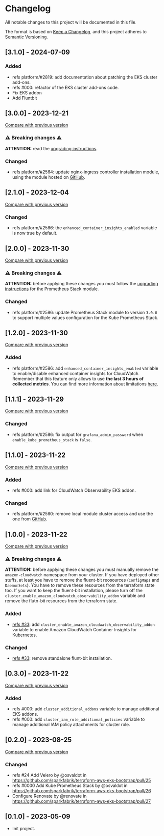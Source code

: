 # Changelog

All notable changes to this project will be documented in this file.

The format is based on [Keep a Changelog](https://keepachangelog.com/en/1.0.0/),
and this project adheres to [Semantic Versioning](https://semver.org/spec/v2.0.0.html).

## [3.1.0] - 2024-07-09

### Added

- refs platform/#2819: add documentation about patching the EKS cluster add-ons.
- refs #000: refactor of the EKS cluster add-ons code.
- Fix EKS addon
- Add Fluntbit 

## [3.0.0] - 2023-12-21

[Compare with previous version](https://github.com/sparkfabrik/terraform-aws-eks-bootstrap/compare/2.1.0...3.0.0)

### ⚠️ Breaking changes ⚠️

**ATTENTION:** read the [upgrading instructions](https://github.com/sparkfabrik/terraform-aws-eks-bootstrap/blob/3.0.0/UPGRADING.md#upgrading-from-2xy-to-300).

### Changed

- refs platform/#2564: update nginx-ingress controller installation module, using the module hosted on [GitHub](https://github.com/sparkfabrik/terraform-helm-ingress-nginx/).

## [2.1.0] - 2023-12-04

[Compare with previous version](https://github.com/sparkfabrik/terraform-aws-eks-bootstrap/compare/2.0.0...2.1.0)

### Changed

- refs platform/#2586: the `enhanced_container_insights_enabled` variable is now true by default.

## [2.0.0] - 2023-11-30

[Compare with previous version](https://github.com/sparkfabrik/terraform-aws-eks-bootstrap/compare/1.2.0...2.0.0)

### ⚠️ Breaking changes ⚠️

**ATTENTION:** before applying these changes you must follow the [upgrading instructions](https://github.com/sparkfabrik/terraform-sparkfabrik-prometheus-stack#upgrading-from-2xy-to-300) for the Prometheus Stack module.

### Changed

- refs platform/#2586: update Prometheus Stack module to version `3.0.0` to support multiple values configuration for the Kube Prometheus Stack.

## [1.2.0] - 2023-11-30

[Compare with previous version](https://github.com/sparkfabrik/terraform-aws-eks-bootstrap/compare/1.1.1...1.2.0)

### Added

- refs platform/#2586: add `enhanced_container_insights_enabled` variable to enable/disable enhanced container insights for CloudWatch. Remember that this feature only allows to use **the last 3 hours of collected metrics**. You can find more information about limitations [here](https://docs.aws.amazon.com/AmazonCloudWatch/latest/monitoring/cloudwatch-metrics-insights-limits.html).

## [1.1.1] - 2023-11-29

[Compare with previous version](https://github.com/sparkfabrik/terraform-aws-eks-bootstrap/compare/1.1.0...1.1.1)

### Changed

- refs platform/#2586: fix output for `grafana_admin_password` when `enable_kube_prometheus_stack` is `false`.

## [1.1.0] - 2023-11-22

[Compare with previous version](https://github.com/sparkfabrik/terraform-aws-eks-bootstrap/compare/1.0.0...1.1.0)

### Added

- refs #000: add link for CloudWatch Observability EKS addon.

### Changed

- refs platform/#2560: remove local module cluster access and use the one from [GitHub](https://github.com/sparkfabrik/terraform-kubernetes-cluster-access).

## [1.0.0] - 2023-11-22

[Compare with previous version](https://github.com/sparkfabrik/terraform-aws-eks-bootstrap/compare/0.3.0...1.0.0)

### ⚠️ Breaking changes ⚠️

**ATTENTION:** before applying these changes you must manually remove the `amazon-cloudwatch` namespace from your cluster. If you have deployed other stuffs, at least you have to remove the fluent-bit reosources (`ConfigMaps` and `DaemonSets`). You have to remove these resources from the terraform state too. If you want to keep the fluent-bit installation, please turn off the `cluster_enable_amazon_cloudwatch_observability_addon` variable and remove the flutn-bit resources from the terraform state.

### Added

- [refs #33](https://github.com/sparkfabrik/terraform-aws-eks-bootstrap/issues/33): add `cluster_enable_amazon_cloudwatch_observability_addon` variable to enable Amazon CloudWatch Container Insights for Kubernetes.

### Changed

- [refs #33](https://github.com/sparkfabrik/terraform-aws-eks-bootstrap/issues/33): remove standalone flunt-bit installation.

## [0.3.0] - 2023-11-22

[Compare with previous version](https://github.com/sparkfabrik/terraform-aws-eks-bootstrap/compare/0.2.0...0.3.0)

### Added

- refs #000: add `cluster_additional_addons` variable to manage additional EKS addons.
- refs #000: add `cluster_iam_role_additional_policies` variable to manage additional IAM policy attachments for cluster role.

## [0.2.0] - 2023-08-25

[Compare with previous version](https://github.com/sparkfabrik/terraform-aws-eks-bootstrap/compare/0.1.0...0.2.0)

### Changed

- refs #24 Add Velero by @osvaldot in https://github.com/sparkfabrik/terraform-aws-eks-bootstrap/pull/25
- refs #0000 Add Kube Prometheus Stack by @osvaldot in https://github.com/sparkfabrik/terraform-aws-eks-bootstrap/pull/26
- Configure Renovate by @renovate in https://github.com/sparkfabrik/terraform-aws-eks-bootstrap/pull/27

## [0.1.0] - 2023-05-09

- Init project.
